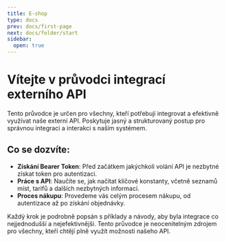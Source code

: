 ```yaml
---
title: E-shop
type: docs
prev: docs/first-page
next: docs/folder/start
sidebar:
  open: true
---
```


# Vítejte v průvodci integrací externího API

Tento průvodce je určen pro všechny, kteří potřebují integrovat a efektivně využívat naše externí API. Poskytuje jasný a strukturovaný postup pro správnou integraci a interakci s naším systémem.

## Co se dozvíte:
- **Získání Bearer Token**: Před začátkem jakýchkoli volání API je nezbytné získat token pro autentizaci.
- **Práce s API**: Naučíte se, jak načítat klíčové konstanty, včetně seznamů míst, tarifů a dalších nezbytných informací.
- **Proces nákupu**: Provedeme vás celým procesem nákupu, od autentizace až po získání objednávky.

Každý krok je podrobně popsán s příklady a návody, aby byla integrace co nejjednodušší a nejefektivnější. Tento průvodce je neocenitelným zdrojem pro všechny, kteří chtějí plně využít možnosti našeho API.
